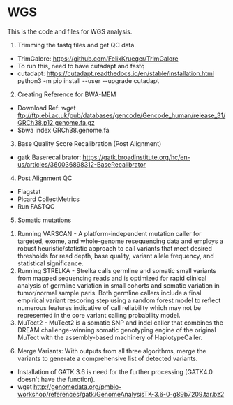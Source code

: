 # WGS
This is the code and files for WGS analysis.

1. Trimming the fastq files and get QC data.
  - TrimGalore: https://github.com/FelixKrueger/TrimGalore
  - To run this, need to have cutadapt and fastq
  - cutadapt: https://cutadapt.readthedocs.io/en/stable/installation.html python3 -m pip install --user --upgrade cutadapt

2. Creating Reference for BWA-MEM
  - Download Ref: wget ftp://ftp.ebi.ac.uk/pub/databases/gencode/Gencode_human/release_31/GRCh38.p12.genome.fa.gz
  - $bwa index GRCh38.genome.fa

3. Base Quality Score Recalibration (Post Alignment)
  - gatk Baserecalibrator: https://gatk.broadinstitute.org/hc/en-us/articles/360036898312-BaseRecalibrator

4. Post Alignment QC
  - Flagstat
  - Picard CollectMetrics
  - Run FASTQC

5. Somatic mutations
  1) Running VARSCAN
    - A platform-independent mutation caller for targeted, exome, and whole-genome resequencing data and employs a robust heuristic/statistic approach to call variants that meet         desired thresholds for read depth, base quality, variant allele frequency, and statistical significance.
  2) Running STRELKA
    - Strelka calls germline and somatic small variants from mapped sequencing reads and is optimized for rapid clinical analysis of germline variation in small cohorts and            somatic variation in tumor/normal sample paris. Both germline callers include a final empirical variant rescoring step using a random forest model to reflect numerous              features indicative of call reliability which may not be represented in the core variant calling probability model.
  3) MuTect2
    - MuTect2 is a somatic SNP and indel caller that combines the DREAM challenge-winning somatic genotyping engine of the original MuTect with the assembly-based machinery of           HaplotypeCaller.
 
6. Merge Variants: With outputs from all three algorithms, merge the variants to generate a comprehensive list of detected variants.
  - Installation of GATK 3.6 is need for the further processing (GATK4.0 doesn't have the function).
  - wget http://genomedata.org/pmbio-workshop/references/gatk/GenomeAnalysisTK-3.6-0-g89b7209.tar.bz2
